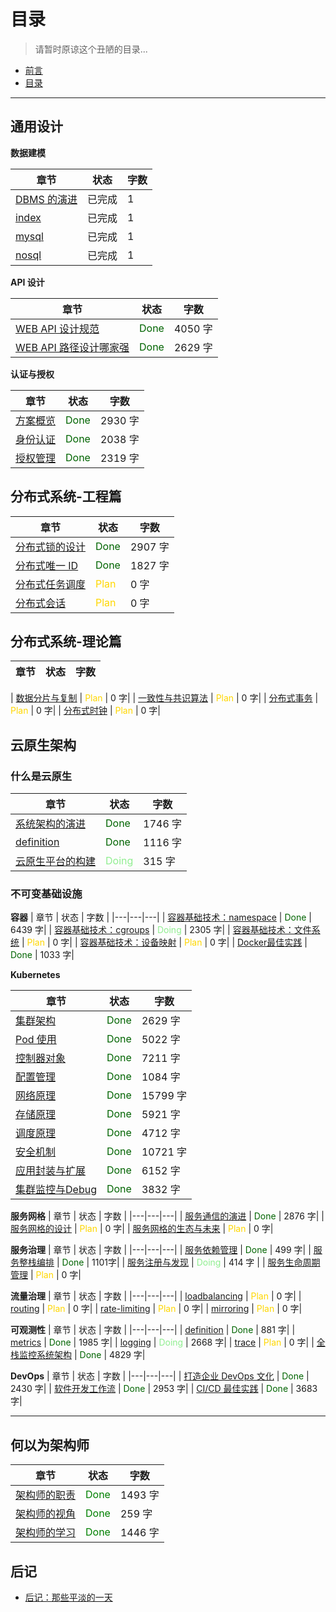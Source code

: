 # 目录

> 请暂时原谅这个丑陋的目录...


- [前言](https://zouyingjie.github.io/cloudnativenotes/end/about.html)
- [目录](https://zouyingjie.github.io/cloudnativenotes/end/toc.html)

---

## 通用设计

**数据建模**

| 章节 | 状态 | 字数 |
|---|---|---|
| [DBMS 的演进](https://zouyingjie.github.io/cloudnativenotes/common-design/modeling/history.html)| 已完成 | 1|
| [index](https://zouyingjie.github.io/cloudnativenotes/common-design/modeling/index.html) | 已完成 | 1|
| [mysql](https://zouyingjie.github.io/cloudnativenotes/common-design/modeling/mysql.html) | 已完成 | 1|
| [nosql](https://zouyingjie.github.io/cloudnativenotes/common-design/modeling/nosql.html) | 已完成 | 1|

**API 设计**

| 章节 | 状态 | 字数 |
|---|---|---|
| [WEB API 设计规范](https://zouyingjie.github.io/cloudnativenotes/common-design/api/rest.html) |  <font color=#006400>Done</font>  |  4050 字|
| [WEB API 路径设计哪家强](https://zouyingjie.github.io/cloudnativenotes/common-design/api/webapi.html) |  <font color=#006400>Done</font>  | 2629 字|

**认证与授权**

| 章节 | 状态 | 字数 |
|---|---|---|
| [方案概览](https://zouyingjie.github.io/cloudnativenotes/common-design/security/roadmap.html) | <font color=#006400>Done</font>  | 2930 字 |
| [身份认证](https://zouyingjie.github.io/cloudnativenotes/common-design/security/auth.html) | <font color=#006400>Done</font>  | 2038 字 |
| [授权管理](https://zouyingjie.github.io/cloudnativenotes/common-design/security/permission.html) | <font color=#006400>Done</font>  | 2319 字 |



## 分布式系统-工程篇

| 章节 | 状态 | 字数 |
|---|---|---|
| [分布式锁的设计](https://zouyingjie.github.io/cloudnativenotes/distributed-system-engineering/distributed-lock.html) | <font color=#006400>Done</font> | 2907 字|
| [分布式唯一 ID](https://zouyingjie.github.io/cloudnativenotes/distributed-system-engineering/uniqueid.html) | <font color=#006400>Done</font> | 1827 字|
| [分布式任务调度](https://zouyingjie.github.io/cloudnativenotes/distributed-system-engineering/cron.html) | <font color=#FFD700>Plan</font> | 0 字|
| [分布式会话](https://zouyingjie.github.io/cloudnativenotes/distributed-system-engineering/session.html) | <font color=#FFD700>Plan</font> | 0 字|


## 分布式系统-理论篇

| 章节 | 状态 | 字数 |
|---|---|---|

| [数据分片与复制](https://zouyingjie.github.io/cloudnativenotes/distributed-system-theory/sharding-and-replication.html) | <font color=#FFD700>Plan</font> | 0 字|
| [一致性与共识算法](https://zouyingjie.github.io/cloudnativenotes/distributed-system-theory/consistency-and-consensus.html) | <font color=#FFD700>Plan</font> | 0 字|
| [分布式事务](https://zouyingjie.github.io/cloudnativenotes/distributed-system-theory/transaction.html) | <font color=#FFD700>Plan</font> | 0 字|
| [分布式时钟](https://zouyingjie.github.io/cloudnativenotes/distributed-system-theory/clock.html) | <font color=#FFD700>Plan</font> | 0 字|


## 云原生架构
### 什么是云原生

| 章节 | 状态 | 字数 |
|---|---|---|
| [系统架构的演进](https://zouyingjie.github.io/cloudnativenotes/cloudnative/architecture/architecture.html) | <font color=#006400>Done</font> | 1746 字|
| [definition](https://zouyingjie.github.io/cloudnativenotes/cloudnative/architecture/definition.html) | <font color=#006400>Done</font> | 1116 字|
| [云原生平台的构建](https://zouyingjie.github.io/cloudnativenotes/cloudnative/architecture/pass.html) | <font color=#90EE90>Doing</font>  | 315 字|
### 不可变基础设施
  
**容器**
| 章节 | 状态 | 字数 |
|---|---|---|
| [容器基础技术：namespace](https://zouyingjie.github.io/cloudnativenotes/cloudnative/container/docker-namespace.html) |  <font color=#006400>Done</font>  | 6439 字|
| [容器基础技术：cgroups](https://zouyingjie.github.io/cloudnativenotes/cloudnative/container/docker-cgroups.html) |  <font color=#90EE90>Doing</font>  | 2305 字|
| [容器基础技术：文件系统](https://zouyingjie.github.io/cloudnativenotes/cloudnative/container/docker-filesystem.html) | <font color=#FFD700>Plan</font> | 0 字|
| [容器基础技术：设备映射](https://zouyingjie.github.io/cloudnativenotes/cloudnative/container/docker-devicemapper.html) | <font color=#FFD700>Plan</font> | 0 字|
| [Docker最佳实践](https://zouyingjie.github.io/cloudnativenotes/cloudnative/container/docker.html) | <font color=#006400>Done</font>  | 1033 字|

**Kubernetes**

| 章节 | 状态 | 字数 |
|---|---|---|
| [集群架构](https://zouyingjie.github.io/cloudnativenotes/cloudnative/kubernetes/architecture.html) | <font color=#006400>Done</font>  | 2629 字|
| [Pod 使用](https://zouyingjie.github.io/cloudnativenotes/cloudnative/kubernetes/pod.html) | <font color=#006400>Done</font>  | 5022 字|
| [控制器对象](https://zouyingjie.github.io/cloudnativenotes/cloudnative/kubernetes/controller.html) | <font color=#006400>Done</font>  | 7211 字|
| [配置管理](https://zouyingjie.github.io/cloudnativenotes/cloudnative/kubernetes/config.html) | <font color=#006400>Done</font>  | 1084 字|
| [网络原理](https://zouyingjie.github.io/cloudnativenotes/cloudnative/kubernetes/network.html) | <font color=#006400>Done</font>  | 15799 字|
| [存储原理](https://zouyingjie.github.io/cloudnativenotes/cloudnative/kubernetes/storage.html) | <font color=#006400>Done</font>  | 5921 字|
| [调度原理](https://zouyingjie.github.io/cloudnativenotes/cloudnative/kubernetes/scheduler.html) | <font color=#006400>Done</font>  | 4712 字|
| [安全机制](https://zouyingjie.github.io/cloudnativenotes/cloudnative/kubernetes/security.html) | <font color=#006400>Done</font>  | 10721 字|
| [应用封装与扩展](https://zouyingjie.github.io/cloudnativenotes/cloudnative/kubernetes/application.html) | <font color=#006400>Done</font>  | 6152 字|
| [集群监控与Debug](https://zouyingjie.github.io/cloudnativenotes/cloudnative/kubernetes/monitoring.html) | <font color=#006400>Done</font>  | 3832 字|

**服务网格**
| 章节 | 状态 | 字数 |
|---|---|---|
| [服务通信的演进](https://zouyingjie.github.io/cloudnativenotes/cloudnative/servicemesh/communication.html) |  <font color=#006400>Done</font>  | 2876 字|
| [服务网格的设计](https://zouyingjie.github.io/cloudnativenotes/cloudnative/servicemesh/design.html) |  <font color=#FFD700>Plan</font>  | 0 字|
| [服务网格的生态与未来](https://zouyingjie.github.io/cloudnativenotes/cloudnative/servicemesh/servicemesh.html) |  <font color=#FFD700>Plan</font>  | 0 字|

**服务治理**
| 章节 | 状态 | 字数 |
|---|---|---|
| [服务依赖管理](https://zouyingjie.github.io/cloudnativenotes/cloudnative/service/dependency.html) |  <font color=#006400>Done</font>  | 499 字|
| [服务整栈编排](https://zouyingjie.github.io/cloudnativenotes/cloudnative/service/stack.html) |  <font color=#006400>Done</font>  | 1101字|
| [服务注册与发现](https://zouyingjie.github.io/cloudnativenotes/cloudnative/service/discovery.html) |  <font color=#90EE90>Doing</font>  | 414 字 |
| [服务生命周期管理](https://zouyingjie.github.io/cloudnativenotes/cloudnative/service/lifecycle.html) |  <font color=#FFD700>Plan</font>  | 0 字|




**流量治理**
| 章节 | 状态 | 字数 |
|---|---|---|
| [loadbalancing](https://zouyingjie.github.io/cloudnativenotes/cloudnative/service/traffic/loadbalancing.html) | <font color=#FFD700>Plan</font>  | 0 字|
| [routing](https://zouyingjie.github.io/cloudnativenotes/cloudnative/service/traffic/routing.html) | <font color=#FFD700>Plan</font>  | 0 字|
| [rate-limiting](https://zouyingjie.github.io/cloudnativenotes/cloudnative/service/traffic/rate-limiting.html) | <font color=#FFD700>Plan</font>  | 0 字|
| [mirroring](https://zouyingjie.github.io/cloudnativenotes/cloudnative/service/traffic/mirroring.html) |  <font color=#FFD700>Plan</font>  | 0 字|

**可观测性**
| 章节 | 状态 | 字数 |
|---|---|---|
| [definition](https://zouyingjie.github.io/cloudnativenotes/cloudnative/observability/definition.html) | <font color=#006400>Done</font>  | 881 字|
| [metrics](https://zouyingjie.github.io/cloudnativenotes/cloudnative/observability/metrics.html) | <font color=#006400>Done</font>  | 1985 字|
| [logging](https://zouyingjie.github.io/cloudnativenotes/cloudnative/observability/logging.html) | <font color=#90EE90>Doing</font>   | 2668 字|
| [trace](https://zouyingjie.github.io/cloudnativenotes/cloudnative/observability/trace.html) | <font color=#FFD700>Plan</font>  | 0 字|
| [全栈监控系统架构](https://zouyingjie.github.io/cloudnativenotes/cloudnative/observability/monitoring.html) | <font color=#006400>Done</font>  | 4829 字|

**DevOps**
| 章节 | 状态 | 字数 |
|---|---|---|
| [打造企业 DevOps 文化](https://zouyingjie.github.io/cloudnativenotes/cloudnative/devops/devops.html) | <font color=#006400>Done</font>  | 2430 字|
| [软件开发工作流](https://zouyingjie.github.io/cloudnativenotes/cloudnative/devops/gitflow.html) | <font color=#006400>Done</font>  |  2953 字|
| [CI/CD 最佳实践](https://zouyingjie.github.io/cloudnativenotes/cloudnative/devops/cicd.html) | <font color=#006400>Done</font>  | 3683 字|

---

## 何以为架构师

| 章节 | 状态 | 字数 |
|---|---|---|
| [架构师的职责](https://zouyingjie.github.io/cloudnativenotes/end/responsibility.html) | <font color=#008000>Done</font>  | 1493 字|
| [架构师的视角](https://zouyingjie.github.io/cloudnativenotes/end/perspective.html) | <font color=#008000>Done</font>  | 259 字 |
| [架构师的学习](https://zouyingjie.github.io/cloudnativenotes/end/learn.html) | <font color=#008000>Done</font> | 1446 字 |



## 后记

- [后记：那些平淡的一天](https://zouyingjie.github.io/cloudnativenotes/end/dots.html)